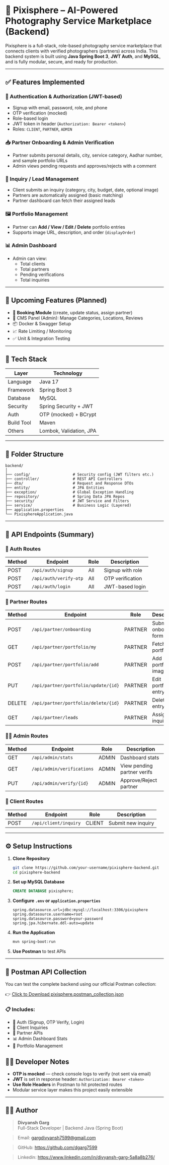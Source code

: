 # 📸 Pixisphere – AI-Powered Photography Service Marketplace (Backend)

Pixisphere is a full-stack, role-based photography service marketplace that connects clients with verified photographers (partners) across India. This backend system is built using **Java Spring Boot 3**, **JWT Auth**, and **MySQL**, and is fully modular, secure, and ready for production.

---

## ✅ Features Implemented

### 🔐 Authentication & Authorization (JWT-based)
- Signup with email, password, role, and phone
- OTP verification (mocked)
- Role-based login
- JWT token in header (`Authorization: Bearer <token>`)
- Roles: `CLIENT`, `PARTNER`, `ADMIN`

### 📥 Partner Onboarding & Admin Verification
- Partner submits personal details, city, service category, Aadhar number, and sample portfolio URLs
- Admin views pending requests and approves/rejects with a comment

### 🎯 Inquiry / Lead Management
- Client submits an inquiry (category, city, budget, date, optional image)
- Partners are automatically assigned (basic matching)
- Partner dashboard can fetch their assigned leads

### 🖼️ Portfolio Management
- Partner can **Add / View / Edit / Delete** portfolio entries
- Supports image URL, description, and order (`displayOrder`)

### 📊 Admin Dashboard
- Admin can view:
  - Total clients
  - Total partners
  - Pending verifications
  - Total inquiries

---

## 🚀 Upcoming Features (Planned)
- 📅 **Booking Module** (create, update status, assign partner)
- 🧾 CMS Panel (Admin): Manage Categories, Locations, Reviews
- 📦 Docker & Swagger Setup
- 📈 Rate Limiting / Monitoring
- ✅ Unit & Integration Testing

---

## 🧱 Tech Stack

| Layer      | Technology                  |
|------------|-----------------------------|
| Language   | Java 17                     |
| Framework  | Spring Boot 3               |
| Database   | MySQL                       |
| Security   | Spring Security + JWT       |
| Auth       | OTP (mocked) + BCrypt       |
| Build Tool | Maven                       |
| Others     | Lombok, Validation, JPA     |

---

## 📁 Folder Structure

```
backend/
│
├── config/                   # Security config (JWT filters etc.)
├── controller/               # REST API Controllers
├── dto/                      # Request and Response DTOs
├── entity/                   # JPA Entities
├── exception/                # Global Exception Handling
├── repository/               # Spring Data JPA Repos
├── security/                 # JWT Service and Filters
├── service/                  # Business Logic (Layered)
├── application.properties
└── PixisphereApplication.java
```

---

## 🧪 API Endpoints (Summary)

### 🔐 Auth Routes
| Method | Endpoint               | Role      | Description            |
|--------|------------------------|-----------|------------------------|
| POST   | `/api/auth/signup`     | All       | Signup with role       |
| POST   | `/api/auth/verify-otp` | All       | OTP verification       |
| POST   | `/api/auth/login`      | All       | JWT-based login        |

### 👤 Partner Routes
| Method | Endpoint                     | Role    | Description               |
|--------|------------------------------|---------|---------------------------|
| POST   | `/api/partner/onboarding`    | PARTNER | Submit onboarding form    |
| GET    | `/api/partner/portfolio/my`  | PARTNER | Fetch own portfolio       |
| POST   | `/api/partner/portfolio/add` | PARTNER | Add portfolio image       |
| PUT    | `/api/partner/portfolio/update/{id}` | PARTNER | Edit portfolio entry |
| DELETE | `/api/partner/portfolio/delete/{id}` | PARTNER | Delete entry         |
| GET    | `/api/partner/leads`         | PARTNER | Assigned inquiries        |

### 🧑‍💼 Admin Routes
| Method | Endpoint                    | Role   | Description                  |
|--------|-----------------------------|--------|------------------------------|
| GET    | `/api/admin/stats`          | ADMIN  | Dashboard stats              |
| GET    | `/api/admin/verifications`  | ADMIN  | View pending partner verifs  |
| PUT    | `/api/admin/verify/{id}`    | ADMIN  | Approve/Reject partner       |

### 🧑 Client Routes
| Method | Endpoint               | Role   | Description         |
|--------|------------------------|--------|---------------------|
| POST   | `/api/client/inquiry`  | CLIENT | Submit new inquiry  |

---

## ⚙️ Setup Instructions

1. **Clone Repository**
   ```bash
   git clone https://github.com/your-username/pixisphere-backend.git
   cd pixisphere-backend
   ```

2. **Set up MySQL Database**
   ```sql
   CREATE DATABASE pixisphere;
   ```

3. **Configure `.env` or `application.properties`**
   ```properties
   spring.datasource.url=jdbc:mysql://localhost:3306/pixisphere
   spring.datasource.username=root
   spring.datasource.password=your-password
   spring.jpa.hibernate.ddl-auto=update
   ```

4. **Run the Application**
   ```bash
   mvn spring-boot:run
   ```

5. **Use Postman** to test APIs 

---

## 🔌 Postman API Collection

You can test the complete backend using our official Postman collection:

👉 [Click to Download pixisphere.postman_collection.json](pixisphere.postman_collection.json)

### 📋 Includes:
- 🔐 Auth (Signup, OTP Verify, Login)
- 👤 Client Inquiries
- 🤝 Partner APIs
- 📊 Admin Dashboard Stats
- 📸 Portfolio Management


## 👨‍💻 Developer Notes

- **OTP is mocked** — check console logs to verify (not sent via email)
- **JWT** is set in response header: `Authorization: Bearer <token>`
- **Use Role Headers** in Postman to hit protected routes
- Modular service layer makes this project easily extensible

---

## 🧑‍🎓 Author

> **Divyansh Garg**  
> Full-Stack Developer | Backend Java (Spring Boot)  

> Email: gargdivyansh7599@gmail.com
  
> GitHub: https://github.com/dgarg7599

> Linkedin: https://www.linkedin.com/in/divyansh-garg-5a8a8b276/ 

